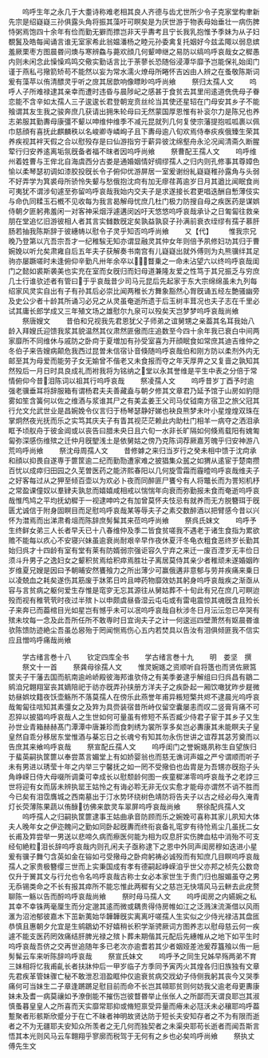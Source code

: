 <!-- { "loadSidebar": true } -->
　　呜呼生年之永几于大耋诗称难老相其良人齐德与齿尤世所少令子克家堂构聿新先宗是绍嶷嶷三孙俱露头角将振其藻吁可瞑矣是为厌世游于物表母始垂壮一病伤脾恃粥焉饱四十余年有俭而勤无擗而摽岂非天乎夀考且宁长我乳抱惟予季妹为从子妇覩鬒及皓每闻诵言谁无室家希此翁媪潘杨之睦元孙委禽复托姻好今兹孟陬以弱息嫔羞厥栗枣方图晨昬问燠与寒辨鱻与薧欢顔几何颦呻继之易防以缟呜呼哀哉女之穉愚内则未闲念此懆懆鸡鸣交儆实勤话言比于荼蓼长恐随俗浸潭华靡予岂能保礼始闺门谨于燕私弓擏箭矫苟不能然以妄为常水濡火燎母所睠怀吉凶由人辨之在蚤敬陈斯词爰有藻苹以侑清醥灵乎听之庻其居歆响像瞟眇呜呼尚飨
　　祭归太孺人文
　　呜呼人子所难禄逮其亲幸而遭时违昏与晨陟屺之感甚于食贫去其里闬逺道侁侁母子眷恋能不含辛如太孺人三子逡逡长君登朝宠贲丝纶当其使还星轺在门母安其乡子不能飱谓其友生我之骏奔庶几获请出拥朱轮母曰无然蒙国厚恩惟有补衮尔力是陈兄也养志弟服其勤夀母康彊不颦以呻维仲维季不减元昆就列几何复使宗藩提抱呱呱裹以佩巾慈顔有喜抚此麒麟秩以名峻卿寺嶙峋子且下夀母逾八旬欢焉侍奉疢疾俄臻生荣其养疾视其袢天假之合以慰殁存是曰仙游指穷于薪异彼沈绵壑舟永沦况闻清斋久断腥荤行归安养逺离垢氛旣备者福不昩者因呜呼尚飨
　　祭曹配王孺人文
　　呜呼维州着姓曹与王侔北自海虞西分古娄是通婚姻情好绸缪孺人之归内则孔修事其尊嫜色愉以柔琴瑟初调如漆胶投旣长令子俯仰优游屏居一室爰谢纷糺嶷嶷稚孙露角与头弱不好弄学为箕裘母所骄怜失颦与愁俄抱沈疴有加无瘳荏苒逾岁日月其遒比闻眠食尚可夷犹不谓涉旬遽至弥留呜呼哀哉我始内交夫子是求遂接长君更唱迭酬自慙薄伎实与命仇同糅玉石槪不见收每为我言曷解母忧庶几杜门极力防搜自母之疾医药是谋娯侍朝夕匪躬弗羞闲一对客神采烟浮遽遘闵凶吁天悠悠呜呼哀哉承讣之日匍匐往救亲朋在堂追忆旧游彼相人者其言实雠数旣定矣孰益孰裒子孙满前衰衣绖缪有孺子慕肝肠若抽我陈斯辞于彼繐帱以慰令子灵乎知否呜呼尚飨
　　又【代】
　　惟我宗兄晚乃登第以亢吾宗吾才一纪稚騃无知亦谓显融灵其仲女年则倍予夙修妇功其归于曹婉娩以听允矣肃雍自后五年夫子获解奏书南宫有儿嶷嶷出就外傅则为丸熊骥绊其足驹亦屡蹶嗟时未逢俯仰辛勤凡卅年余卒以瞀乗之一命未沾望六以终呜呼哀哉闺门之懿如裘斯袭美也实充在室而女旣归而妇母道兼隆友爱之性笃于其兄振乏与穷庶几士行谁欤述者有管曰于乎哀哉昔少司马元昆后先起家于东大宗绵绵虽未九列每绍家风灵实自出有子有孙其后必崇比闻两稚长方舞象豁然心胷旣诵五经左艶骚幽旁及史公少者十龄其所诵习必兄之从灵虽奄逝所遗于后玉树丰茸况也夫子志在千里必试其庸长郎学成又三年殖文场之雄慰尔九泉可以殁矣天岂梦梦呜呼哀哉尚飨
　　祭唐嫂文
　　昔伯和兄视我先君恩犹父子师弟之谊舅甥之亲葢其名耳我始八龄入拜嫂氏迎馈我浆其貌温然其仪肃然匪傲而庄追数至今四十余年我已衰白中间两家靡所不同维休与戚防之卧疴于夏増加有孙受室喜为开顔眠食如常庶其迪吉维仲之冬伯子来告嫂病颠危我西过昆曽未信宿讣音倏随呜呼哀哉伯和刚方防以柔剂外内无邮至其为母爱而能劳子女无媮曾不偕老又未食报而夺之年天厚畀之又复啬之孰知其然殁后一月日时具良成礼而袝我将为铭纳之堂以永其誉维是平生中表之分倍于常情俯仰今昔泪陈词以祖其行呜呼哀哉
　　祭凌孺人文
　　呜呼昔岁丁酉予时逾强老骥垂耳将辞服箱有谓杨君夫夫善藏盍与朝夕修其文章君乃延予馆于山房如豹隠雾如笙含簧何以佐之维酒与浆谁其尸之有美孟姜王父司马仗钺南方宿卫之旅父冠其行允文允武世业是昌婉娩令仪言归于杨琴瑟静好娣也袂良熊梦未叶小星煌煌双珠在掌炯然夜光抚而乐之实笃其庆夫子有眚其视茫茫赖此内助杜门相羊一病夺之洒泪承眶予顷舣舟于彼金阊或以丧告曰腊未央日且六旬一水非长旷隔如何倏焉载阳有媿匍匐弥深感伤维殡之迁仲月旣朢浅土是依舅姑之傍乃克陈词荐厥嘉芳魄乎归安神游八荒呜呼尚飨
　　祭沈母周孺人文
　　昔修嫭之来归当岁行之癸未相中馈于沈疴承和顔以抑畏自遂専于篚筐逾二纪而勤勚遭家难之披猖集众嚚之如猬从逺宦于楚南攒百忧以成瘁归田园之久芜曽医药之能济熙春阳以几何旋雪霜而霾曀呜呼哀哉维夫子之好客每过从之狎至倾百壶以为欢必卜夜而同醉匪尸饔兮有人将鼈长而为詈矧机杼之常盈课僮奴以羣肄夫孰怠而嬉嬉咸相戒以惴惴年向衰而弥勤报未食而奄逝呜呼哀哉惟鸤鸠之平均抚幼穉于一视逮呻吟之有加曾莫怀夫忮忌有就养而无方脱簪珥于旣匮尤诚信于附身固瞑目而足慰呜呼哀哉某等辱夫子之素交数醉酒以把臂感今昔以兴怀为澘焉而出涕肃肴俎而陈辞庶髣髴其来莅呜呼尚飨
　　祭呉氏妺文
　　呜呼予生终鲜女弟三人长者早夭已十八春维仲及季二皆食贫嗟我不遇老于诸生食指为累欲赡不能每以疚心不安寝兴妹虽逾衰尚耐艰辛早作夜休夏汗冬龟衣粗食恶终岁长勤其始归呉才十四龄有室有堂有莱有防婿弱宗强讵容久宁弃之来迁一废百湮岁无丰俭日须斗升男子之逸妇女之颦积贫焉给积瘁焉胜壮子离居莫侍其亲少者稚顽未遂婚姻昨岁维夏兄嫂是因曰予朝晡安然饔飱力之所出薄少可赢俄遘非意郁与劳并疾痛来乗日以凌兢血之耗矣遂伤其筋废于牀笫日吟且呻药物靡效妨其躬身呜呼哀哉疾之渐亟从容与言贫病之躯何爱生存惟是窀穸无忘其源往从舅姑葬不十旬此有兄在庶几可瞑迨殁而视有稚茕茕时夜过半殡卜以申颇虞昼昏湿云屯屯或有雷电震惊其魂旣含且殓长子来奔已而葢棺目光如星岂有憾乎未可以冺呜呼哀哉自秋涉冬日月沄沄忽已卒哭有殡未坟每一念及此吾所任所不敢専时日宜询夫子之计一何逡巡四壁萧然有妪晨昬谁欤陈馈防迹絶尘吾虽怂惥殆于罔闻恻焉伤心五内若焚具以告汝有泪俱倾匪我不信实应且憎呜呼痛哉尚飨









　　学古绪言巻十八
　　钦定四库全书
　　学古绪言巻十九
　　明　娄坚　撰
　　祭文十一首
　　祭龚母徐孺人文
　　惟灵婉嫕之资顺听自将簉也而贤佐厥筥筐夫子干藩去国而航南逾岭峤殿彼海邦谁欤侍之有美季姜逮乎解组曰归呉昌有鶵二鹓洎兄翺翔室丧其嫡陪祀于祊亦旣弄孙挟册方洋夫子之疾卧起一厢饮噉犹昨步屣微妨昼娯坟籍夜饫壶觞所不落莫孺人在傍乐此燕誉年甫异粻短檠共烬不逮晨光呜呼哀哉匍匐往唁知其素彊女之及筓为具赍装宿昔所峙仅留空囊屡恚而叹二竖膏肓痛不可忍猝以披猖呜呼哀哉人之生世如何可量虽有修短不系否臧少侍君子宦于其乡子又生孙世业青箱赫赫髙门潭潭中唐兼珍而食刺绣为裳所享多矣岂必夀康其未能瞑夫子皇皇然自乖分移居东堂惟酒与棊忘日之长魂兮有知其勿永伤世讲之谊荐其苾芳奠而以告庶其来飨呜呼哀哉
　　祭宣配丘孺人文
　　呜呼闺门之誉婉嫕夙称生自望族归于蜚英嗣执筐篚以奉尝蒸言媚堂上有如娇婴翁也而慈无谯诃声媪之严兮谓顺而听子未有男进以琇莹十年之内举三宁馨抚之如一罔不受擏伯也齿胄是为吾甥亦旣抱子头角峥嵘日侍大母啜所调羮可幸成长以慰颓龄何图一疾童穉涕零呜呼哀哉予之老誖三世将迎有女而孱未辨执罂王姑怜之有诲必聆无非无仪实愈才能母亦谓然不诮不胜而今已矣有泪霑膺城之西南墓出于汀水势环绕树色靖防将告夫子以古之经必母久淹青灯长荧薄陈果蔬以侑醁彷佛来歆灵车翠屏呜呼哀哉尚飨
　　祭徐配呉孺人文
　　呜呼孺人之归嗣执筐篚逮事王姑曲承音防顾而乐之婉娩可喜称其家儿夙知大体夫人晚年女之伊迩餽问之勤如同卧起旣夀而终衔哀备礼窀穸有待怆焉尘几虽抚二女长甫及筓尝举一男送以悲啼久病而瘵医何能为相为叹息肝实伤脾血枯中消殆不可支经旬絶粒泪长辞呜呼哀哉内则孔闲夫子亟称逮下之恩中外同声闺房穆如迭进小星爰有骥子舞勺含英如金在镕如弓受擏母之卧疴躬祷必诚殁而有知庶几目瞑呜呼哀哉孺人之家贵极簪缨三世而上实秉国成有孝有德嗣起峥嵘洎乎世父亦邦之桢先公数竒仅升于黉其文与行允也令名呜呼哀哉古称士女必本家世生于贵门归也服媚虽夺之男无忝锡类命之不长有报其瘁所不能忘惟此两穉有父之慈岂无快壻风马云軿去此疣赘聊陈一觞以告而酹呜呼哀哉尚飨
　　祭时母马孺人文
　　呜呼闺房之内嬿婉之私其幸不幸铢两毫厘生而分定邈其逺而微或耦贵得侍房帷如江之泛溅沫流澌借以风雨滙为沼池郁彼嘉木下茁新荑始华韡韡旣实离离吁嗟孺人生实似之少侍光禄洁其盘匜恭慎且惠朝夕允宜是生鹓鶵幼不好嬉稍长积学渐骋厥词方图养志以慰母慈云何一疾遽不能支医药罔效痛结肝脾光禄之殡卜葬未期偕其元配后先繐帷从之地下如平生时呜呼哀哉吾侪之交再世追随年多已老次亦逾耆若其少者姻娅差池爰荐簋飱以侑一巵髣髴云车来听陈辞呜呼哀哉
　　祭宣氏妹文
　　呜呼予之同生兄姊早殇两弟不育三妹相将忆我甫齓长者扶牀仲后一甲岁临子方季同予寅丙火其煌各归旧族独有文章先君疾革管妹骤亡秘不敢泄忍泪盈眶仲仅逾衰贫病交戕幼子侍侧我躬其丧今又哭季痛何可当妹生二子章逢蹡蹡足慰目前而命不长岂其顇耶贫则何妨我父逾老母更夀康妹未及耆一病莫禳如予潦倒能不摧伤岂彼瞀昬举止伥伥人之所鄙而天谓良耶岂其淑慎蚤暮皇皇人之所喜而天实靡常耶抑或脩短禀受异量而瘠未必尫沃未必穰耶呜呼葢蹔聚者形骸斯欣蹙分于在亡不昧者神明故贤达防于短长夫安知存者之不为有限而逝者之不为无疆耶夫安知众所羡者之无几何而独契者之未渠央耶苟长逝者而闻吾斯言悟其本光则风马云车翺翔乎寥廓而税驾于无何有之乡也必矣呜呼尚飨
　　祭执丈傅先生文
